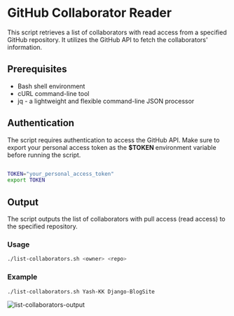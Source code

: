 # GitHub Collaborator Reader
This script retrieves a list of collaborators with read access from a specified GitHub repository. It utilizes the GitHub API to fetch the collaborators' information.

<h2>Prerequisites</h2>
<ul>
  <li>Bash shell environment </li>
  <li>cURL command-line tool </li>
  <li>jq - a lightweight and flexible command-line JSON processor </li>
</ul>

<h2>Authentication</h2>
The script requires authentication to access the GitHub API. Make sure to export your personal access token as the <strong>$TOKEN </strong> environment variable before running the script.

```bash

TOKEN="your_personal_access_token"
export TOKEN

```
<h2> Output </h2>
The script outputs the list of collaborators with pull access (read access) to the specified repository. 

<h3>Usage</h3>

```bash
./list-collaborators.sh <owner> <repo>
```

<h3>Example</h3>

```bash
./list-collaborators.sh Yash-KK Django-BlogSite
```
![list-collaborators-output](https://github.com/Yash-KK/github-repo-access-list/assets/95636204/6f119565-85ef-46a1-b493-78262d3581e9)
